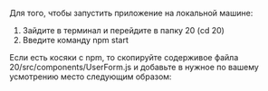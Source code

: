 Для того, чтобы запустить приложение на локальной машине: 
1) Зайдите в терминал и перейдите в папку 20 (cd 20)
2) Введите команду npm start 

Если есть косяки с npm, то скопируйте содерживое файла 20/src/components/UserForm.js и добавьте в нужное по вашему 
усмотрению место следующим образом: <UserForm phone="" email=""/>